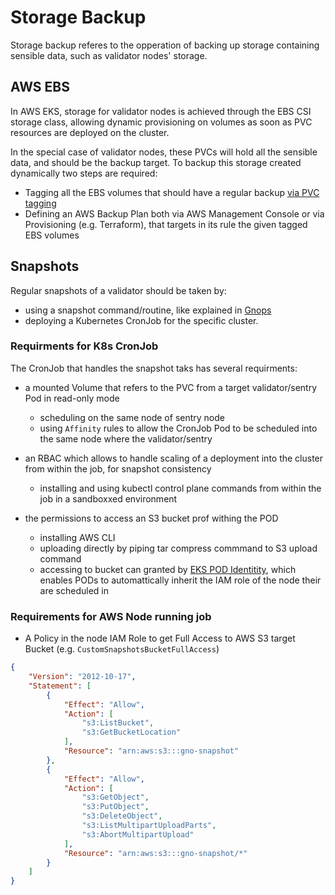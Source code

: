# Storage Backup

Storage backup referes to the opperation of backing up storage containing sensible data,
such as validator nodes' storage.

## AWS EBS

In AWS EKS, storage for validator nodes is achieved through the EBS CSI storage class, allowing
dynamic provisioning on volumes as soon as PVC resources are deployed on the cluster.

In the special case of validator nodes, these PVCs will hold all the sensible data, and should be the backup target.
To backup this storage created dynamically two steps are required:

* Tagging all the EBS volumes that should have a regular backup [via PVC tagging](../../../k8s/aws-eks/README.md#tags)
* Defining an AWS Backup Plan both via AWS Management Console or via Provisioning (e.g. Terraform),
that targets in its rule the given tagged EBS volumes

## Snapshots

Regular snapshots of a validator should be taken by:

* using a snapshot command/routine, like explained in [Gnops](https://gnops.io/articles/effective-gnops/snapshot-nodes/)
* deploying a Kubernetes CronJob for the specific cluster.

### Requirments for K8s CronJob

The CronJob that handles the snapshot taks has several requirments:

* a mounted Volume that refers to the PVC from a target validator/sentry Pod in read-only mode
  * scheduling on the same node of sentry node
  * using `Affinity` rules to allow the CronJob Pod to be scheduled into the same node where the validator/sentry

* an RBAC which allows to handle scaling of a deployment into the cluster from within the job, for snapshot consistency
  * installing and using kubectl control plane commands from within the job in a sandboxxed environment

* the permissions to access an S3 bucket prof withing the POD
  * installing AWS CLI
  * uploading directly by piping tar compress commmand to S3 upload command
  * accessing to bucket can granted by [EKS POD Identitity](https://docs.aws.amazon.com/eks/latest/userguide/pod-identities.html), which enables PODs to automattically inherit the IAM role of the node their are scheduled in

### Requirements for AWS Node running job

* A Policy in the node IAM Role to get Full Access to AWS S3 target Bucket (e.g. `CustomSnapshotsBucketFullAccess`)

```json
{
    "Version": "2012-10-17",
    "Statement": [
        {
            "Effect": "Allow",
            "Action": [
                "s3:ListBucket",
                "s3:GetBucketLocation"
            ],
            "Resource": "arn:aws:s3:::gno-snapshot"
        },
        {
            "Effect": "Allow",
            "Action": [
                "s3:GetObject",
                "s3:PutObject",
                "s3:DeleteObject",
                "s3:ListMultipartUploadParts",
                "s3:AbortMultipartUpload"
            ],
            "Resource": "arn:aws:s3:::gno-snapshot/*"
        }
    ]
}
```
